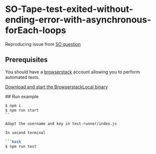 # SO-Tape-test-exited-without-ending-error-with-asynchronous-forEach-loops
Reproducing issue from [SO question](https://stackoverflow.com/questions/53222787/tape-test-exited-without-ending-error-with-asynchronous-foreach-loops)

## Prerequisites

You should have a [browserstack](https://www.browserstack.com/) account allowing you to perform automated tests.

[Download and start the BrowserstackLocal binary](https://www.browserstack.com/automate/node)

## Run example

```bash
$ npm i
$ npm run start
``

Adapt the username and key in test-runner/index.js

In second terminal

```bash
$ npm run test
```
